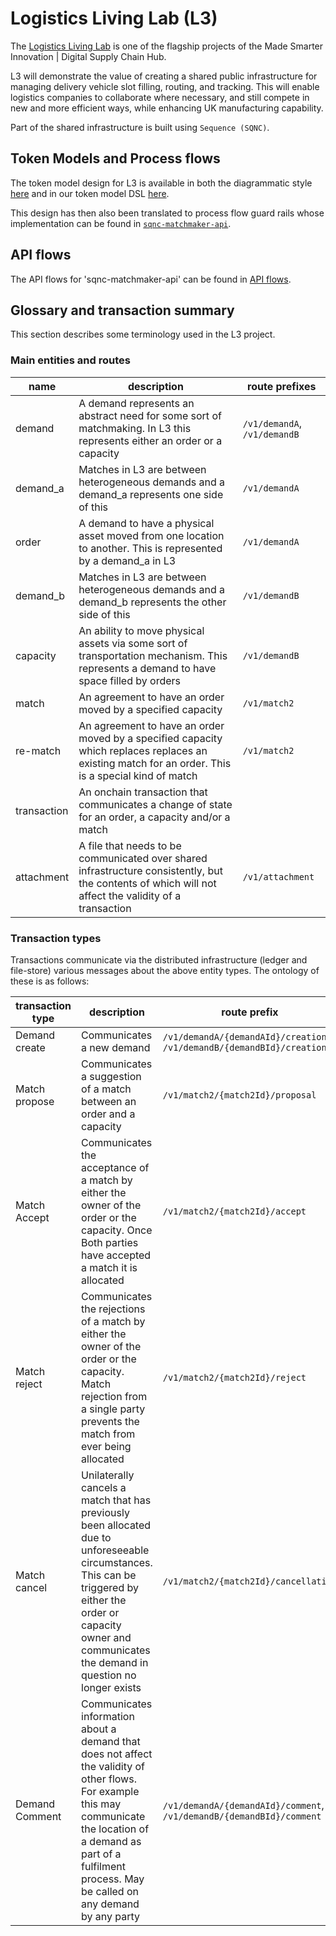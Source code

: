 # Logistics Living Lab (L3)

The [Logistics Living Lab](https://digitalsupplychainhub.uk/showcase/logistics-living-lab/) is one of the flagship projects of the Made Smarter Innovation | Digital Supply Chain Hub.

L3 will demonstrate the value of creating a shared public infrastructure for managing delivery vehicle slot filling, routing, and tracking. This will enable logistics companies to collaborate where necessary, and still compete in new and more efficient ways, while enhancing UK manufacturing capability.

Part of the shared infrastructure is built using `Sequence (SQNC)`.

## Token Models and Process flows

The token model design for L3 is available in both the diagrammatic style [here](./tokens.md) and in our token model DSL [here](./l3.sqnc).

This design has then also been translated to process flow guard rails whose implementation can be found in [`sqnc-matchmaker-api`](https://github.com/digicatapult/sqnc-matchmaker-api#process-flows).

## API flows

The API flows for 'sqnc-matchmaker-api' can be found in [API flows](api_flow.md).

## Glossary and transaction summary

This section describes some terminology used in the L3 project.

### Main entities and routes

| name        | description                                                                                                                                           | route prefixes               |
| ----------- | ----------------------------------------------------------------------------------------------------------------------------------------------------- | ---------------------------- |
| demand      | A demand represents an abstract need for some sort of matchmaking. In L3 this represents either an order or a capacity                                | `/v1/demandA`, `/v1/demandB` |
| demand_a    | Matches in L3 are between heterogeneous demands and a demand_a represents one side of this                                                            | `/v1/demandA`                |
| order       | A demand to have a physical asset moved from one location to another. This is represented by a demand_a in L3                                         | `/v1/demandA`                |
| demand_b    | Matches in L3 are between heterogeneous demands and a demand_b represents the other side of this                                                      | `/v1/demandB`                |
| capacity    | An ability to move physical assets via some sort of transportation mechanism. This represents a demand to have space filled by orders                 | `/v1/demandB`                |
| match       | An agreement to have an order moved by a specified capacity                                                                                           | `/v1/match2`                 |
| re-match    | An agreement to have an order moved by a specified capacity which replaces replaces an existing match for an order. This is a special kind of match   | `/v1/match2`                 |
| transaction | An onchain transaction that communicates a change of state for an order, a capacity and/or a match                                                    |
| attachment  | A file that needs to be communicated over shared infrastructure consistently, but the contents of which will not affect the validity of a transaction | `/v1/attachment`             |

### Transaction types

Transactions communicate via the distributed infrastructure (ledger and file-store) various messages about the above entity types. The ontology of these is as follows:

| transaction type | description                                                                                                                                                                                                                   | route prefix                                                           |
| ---------------- | ----------------------------------------------------------------------------------------------------------------------------------------------------------------------------------------------------------------------------- | ---------------------------------------------------------------------- |
| Demand create    | Communicates a new demand                                                                                                                                                                                                     | `/v1/demandA/{demandAId}/creation`, `/v1/demandB/{demandBId}/creation` |
| Match propose    | Communicates a suggestion of a match between an order and a capacity                                                                                                                                                          | `/v1/match2/{match2Id}/proposal`                                       |
| Match Accept     | Communicates the acceptance of a match by either the owner of the order or the capacity. Once Both parties have accepted a match it is allocated                                                                              | `/v1/match2/{match2Id}/accept`                                         |
| Match reject     | Communicates the rejections of a match by either the owner of the order or the capacity. Match rejection from a single party prevents the match from ever being allocated                                                     | `/v1/match2/{match2Id}/reject`                                         |
| Match cancel     | Unilaterally cancels a match that has previously been allocated due to unforeseeable circumstances. This can be triggered by either the order or capacity owner and communicates the demand in question no longer exists      | `/v1/match2/{match2Id}/cancellation`                                   |
| Demand Comment   | Communicates information about a demand that does not affect the validity of other flows. For example this may communicate the location of a demand as part of a fulfilment process. May be called on any demand by any party | `/v1/demandA/{demandAId}/comment`, `/v1/demandB/{demandBId}/comment`   |
